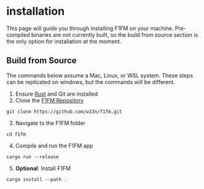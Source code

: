 # installation
This page will guide you through installing F1FM on your machine.
Pre-compiled binaries are not currently built, so the build from source section is the only option for installation at the moment.

## Build from Source
The commands below assume a Mac, Linux, or WSL system.
These steps can be replicated on windows, but the commands will be different.

1. Ensure [Rust](https://rust-lang.org/) and Git are installed
2. Clone the [F1FM Repository](https://github.com/w13n/f1fm)

`git clone https://github.com/w13n/f1fm.git`

3. Navigate to the F1FM folder

`cd f1fm`

4. Compile and run the F1FM app

`cargo run --release`

5. **Optional**: Install F1FM

`cargo install --path .`
